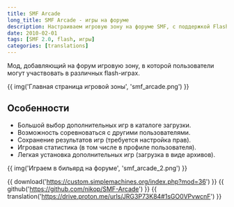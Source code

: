 ```yaml
---
title: SMF Arcade
long_title: SMF Arcade - игры на форуме
description: Настраиваем игровую зону на форуме SMF, с поддержкой Flash.
date: 2010-02-01
tags: [SMF 2.0, flash, игры]
categories: [translations]
---
```


Мод, добавляющий на форум игровую зону, в которой пользователи могут участвовать в различных flash-играх.

<!-- more -->

{{ img('Главная страница игровой зоны', 'smf_arcade.png') }}

## Особенности

- Большой выбор дополнительных игр в каталоге загрузки.
- Возможность соревноваться с другими пользователями.
- Сохранение результатов игр (требуется настройка прав).
- Игровая статистика (в том числе в профиле пользователя).
- Легкая установка дополнительных игр (загрузка в виде архивов).

{{ img('Играем в бильярд на форуме', 'smf_arcade_2.png') }}

{{ download('https://custom.simplemachines.org/index.php?mod=36') }}
{{ github('https://github.com/nikop/SMF-Arcade') }}
{{ translation('https://drive.proton.me/urls/JRG3P73K84#1sGO0VPvwcnF') }}
